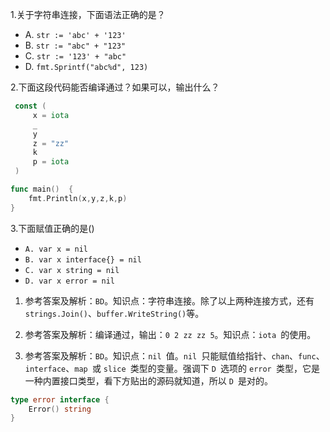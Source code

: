 1.关于字符串连接，下面语法正确的是？

- A. `str := 'abc' + '123'`
- B. `str := "abc" + "123"`
- C. `str := '123' + "abc"`
- D. `fmt.Sprintf("abc%d", 123)`

2.下面这段代码能否编译通过？如果可以，输出什么？

```go
 const (
     x = iota
     _
     y
     z = "zz"
     k 
     p = iota
 )

func main()  {
    fmt.Println(x,y,z,k,p)
}
```

3.下面赋值正确的是()

- `A. var x = nil`
- `B. var x interface{} = nil`
- `C. var x string = nil`
- `D. var x error = nil`

1. 参考答案及解析：`BD`。知识点：字符串连接。除了以上两种连接方式，还有 `strings.Join()`、`buffer.WriteString()`等。

2. 参考答案及解析：编译通过，输出：`0 2 zz zz 5`。知识点：`iota `的使用。

3. 参考答案及解析：`BD`。知识点：`nil `值。`nil `只能赋值给指针、`chan`、`func`、`interface`、`map `或 `slice `类型的变量。强调下 `D `选项的 `error `类型，它是一种内置接口类型，看下方贴出的源码就知道，所以 `D `是对的。

```go
type error interface {
    Error() string
}
```

